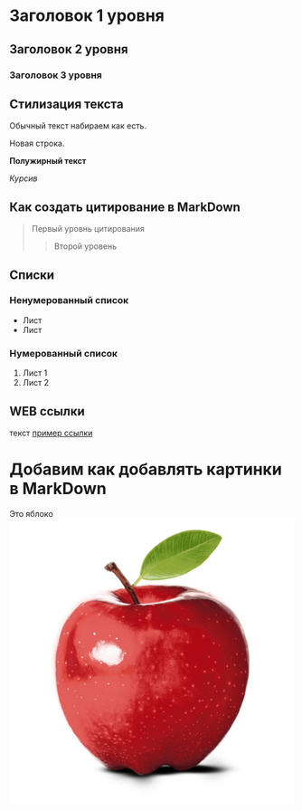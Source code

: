 # Заголовок 1 уровня 

## Заголовок 2 уровня
### Заголовок 3 уровня

## Стилизация текста
Обычный текст набираем как есть.

Новая строка.

**Полужирный текст**

*Курсив* 

## Как создать цитирование в MarkDown
>Первый уровнь цитирования 
>>Второй уровень

## Списки 
### Ненумерованный список
* Лист 
* Лист 

### Нумерованный список
1. Лист 1
2. Лист 2

## WEB ссылки 
текст [пример ссылки](http.example.com "всплывающая подсказка") 

# Добавим как добавлять картинки в MarkDown
Это яблоко 
![Яблоко](apple.jpg)
